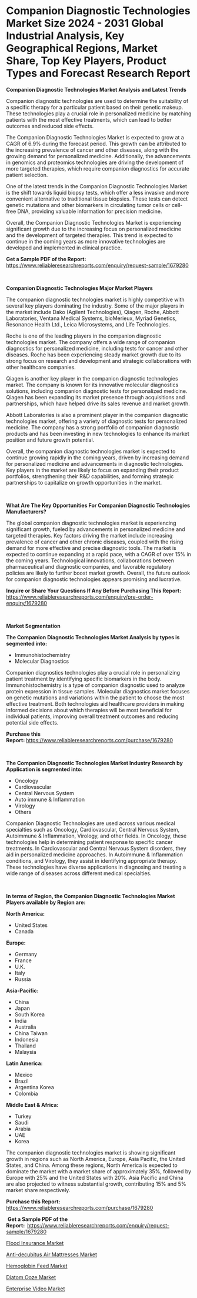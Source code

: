 <p><h1>Companion Diagnostic Technologies Market Size 2024 - 2031 Global Industrial Analysis, Key Geographical Regions, Market Share, Top Key Players, Product Types and Forecast Research Report</h1></p><p><strong>Companion Diagnostic Technologies Market Analysis and Latest Trends</strong></p>
<p><p>Companion diagnostic technologies are used to determine the suitability of a specific therapy for a particular patient based on their genetic makeup. These technologies play a crucial role in personalized medicine by matching patients with the most effective treatments, which can lead to better outcomes and reduced side effects.</p><p>The Companion Diagnostic Technologies Market is expected to grow at a CAGR of 6.9% during the forecast period. This growth can be attributed to the increasing prevalence of cancer and other diseases, along with the growing demand for personalized medicine. Additionally, the advancements in genomics and proteomics technologies are driving the development of more targeted therapies, which require companion diagnostics for accurate patient selection.</p><p>One of the latest trends in the Companion Diagnostic Technologies Market is the shift towards liquid biopsy tests, which offer a less invasive and more convenient alternative to traditional tissue biopsies. These tests can detect genetic mutations and other biomarkers in circulating tumor cells or cell-free DNA, providing valuable information for precision medicine.</p><p>Overall, the Companion Diagnostic Technologies Market is experiencing significant growth due to the increasing focus on personalized medicine and the development of targeted therapies. This trend is expected to continue in the coming years as more innovative technologies are developed and implemented in clinical practice.</p></p>
<p><strong>Get a Sample PDF of the Report:&nbsp;</strong> <a href="https://www.reliableresearchreports.com/enquiry/request-sample/1679280">https://www.reliableresearchreports.com/enquiry/request-sample/1679280</a></p>
<p>&nbsp;</p>
<p><strong>Companion Diagnostic Technologies Major Market Players</strong></p>
<p><p>The companion diagnostic technologies market is highly competitive with several key players dominating the industry. Some of the major players in the market include Dako (Agilent Technologies), Qiagen, Roche, Abbott Laboratories, Ventana Medical Systems, bioMerieux, Myriad Genetics, Resonance Health Ltd., Leica Microsystems, and Life Technologies.</p><p>Roche is one of the leading players in the companion diagnostic technologies market. The company offers a wide range of companion diagnostics for personalized medicine, including tests for cancer and other diseases. Roche has been experiencing steady market growth due to its strong focus on research and development and strategic collaborations with other healthcare companies.</p><p>Qiagen is another key player in the companion diagnostic technologies market. The company is known for its innovative molecular diagnostics solutions, including companion diagnostic tests for personalized medicine. Qiagen has been expanding its market presence through acquisitions and partnerships, which have helped drive its sales revenue and market growth.</p><p>Abbott Laboratories is also a prominent player in the companion diagnostic technologies market, offering a variety of diagnostic tests for personalized medicine. The company has a strong portfolio of companion diagnostic products and has been investing in new technologies to enhance its market position and future growth potential.</p><p>Overall, the companion diagnostic technologies market is expected to continue growing rapidly in the coming years, driven by increasing demand for personalized medicine and advancements in diagnostic technologies. Key players in the market are likely to focus on expanding their product portfolios, strengthening their R&D capabilities, and forming strategic partnerships to capitalize on growth opportunities in the market.</p></p>
<p>&nbsp;</p>
<p><strong>What Are The Key Opportunities For Companion Diagnostic Technologies Manufacturers?</strong></p>
<p><p>The global companion diagnostic technologies market is experiencing significant growth, fueled by advancements in personalized medicine and targeted therapies. Key factors driving the market include increasing prevalence of cancer and other chronic diseases, coupled with the rising demand for more effective and precise diagnostic tools. The market is expected to continue expanding at a rapid pace, with a CAGR of over 15% in the coming years. Technological innovations, collaborations between pharmaceutical and diagnostic companies, and favorable regulatory policies are likely to further boost market growth. Overall, the future outlook for companion diagnostic technologies appears promising and lucrative.</p></p>
<p><strong>Inquire or Share Your Questions If Any Before Purchasing This Report:</strong> <a href="https://www.reliableresearchreports.com/enquiry/pre-order-enquiry/1679280">https://www.reliableresearchreports.com/enquiry/pre-order-enquiry/1679280</a></p>
<p>&nbsp;</p>
<p><strong>Market Segmentation</strong></p>
<p><strong>The Companion Diagnostic Technologies Market Analysis by types is segmented into:</strong></p>
<p><ul><li>Immunohistochemistry</li><li>Molecular Diagnostics</li></ul></p>
<p><p>Companion diagnostics technologies play a crucial role in personalizing patient treatment by identifying specific biomarkers in the body. Immunohistochemistry is a type of companion diagnostic used to analyze protein expression in tissue samples. Molecular diagnostics market focuses on genetic mutations and variations within the patient to choose the most effective treatment. Both technologies aid healthcare providers in making informed decisions about which therapies will be most beneficial for individual patients, improving overall treatment outcomes and reducing potential side effects.</p></p>
<p><strong>Purchase this Report:&nbsp;</strong><a href="https://www.reliableresearchreports.com/purchase/1679280">https://www.reliableresearchreports.com/purchase/1679280</a></p>
<p>&nbsp;</p>
<p><strong>The Companion Diagnostic Technologies Market Industry Research by Application is segmented into:</strong></p>
<p><ul><li>Oncology</li><li>Cardiovascular</li><li>Central Nervous System</li><li>Auto immune & Inflammation</li><li>Virology</li><li>Others</li></ul></p>
<p><p>Companion Diagnostic Technologies are used across various medical specialties such as Oncology, Cardiovascular, Central Nervous System, Autoimmune & Inflammation, Virology, and other fields. In Oncology, these technologies help in determining patient response to specific cancer treatments. In Cardiovascular and Central Nervous System disorders, they aid in personalized medicine approaches. In Autoimmune & Inflammation conditions, and Virology, they assist in identifying appropriate therapy. These technologies have diverse applications in diagnosing and treating a wide range of diseases across different medical specialties.</p></p>
<p>&nbsp;</p>
<p><strong>In terms of Region, the Companion Diagnostic Technologies Market Players available by Region are:</strong></p>
<p>
    <p> <strong> North America: </strong>
        <ul>
            <li>United States</li>
            <li>Canada</li>
        </ul>
        </p> 
    <p> <strong> Europe: </strong>
        <ul>
            <li>Germany</li>
            <li>France</li>
            <li>U.K.</li>
            <li>Italy</li>
            <li>Russia</li>
        </ul>
        </p> 
    <p> <strong> Asia-Pacific: </strong>
        <ul>
            <li>China</li>
            <li>Japan</li>
            <li>South Korea</li>
            <li>India</li>
            <li>Australia</li>
            <li>China Taiwan</li>
            <li>Indonesia</li>
            <li>Thailand</li>
            <li>Malaysia</li>
        </ul>
        </p> 
    <p> <strong> Latin America: </strong>
        <ul>
            <li>Mexico</li>
            <li>Brazil</li>
            <li>Argentina Korea</li>
            <li>Colombia</li>
        </ul>
        </p> 
    <p> <strong> Middle East & Africa: </strong>
        <ul>
            <li>Turkey</li>
            <li>Saudi</li>
            <li>Arabia</li>
            <li>UAE</li>
            <li>Korea</li>
        </ul>
    </p>
    </p>
<p><p>The companion diagnostic technologies market is showing significant growth in regions such as North America, Europe, Asia Pacific, the United States, and China. Among these regions, North America is expected to dominate the market with a market share of approximately 35%, followed by Europe with 25% and the United States with 20%. Asia Pacific and China are also projected to witness substantial growth, contributing 15% and 5% market share respectively.</p></p>
<p><strong>Purchase this Report: </strong><a href="https://www.reliableresearchreports.com/purchase/1679280">https://www.reliableresearchreports.com/purchase/1679280</a></p>
<p>&nbsp;<strong>Get a Sample PDF of the Report:&nbsp;&nbsp;</strong><a href="https://www.reliableresearchreports.com/enquiry/request-sample/1679280">https://www.reliableresearchreports.com/enquiry/request-sample/1679280</a></p>
<p><strong></strong></p>
<p><p><a href="https://medium.com/@zitakuvalis/flood-insurance-market-size-and-market-trends-complete-industry-overview-2024-to-2031-5a4a39505924">Flood Insurance Market</a></p><p><a href="https://issuu.com/reportprime-2/docs/anti-decubitus-air-mattresses-market-size-2030.ppt">Anti-decubitus Air Mattresses Market</a></p><p><a href="https://github.com/elizabethdagraca/Market-Research-Report-List-2/blob/main/hemoglobin-feed-market.md">Hemoglobin Feed Market</a></p><p><a href="https://github.com/santosh758595/Market-Research-Report-List-3/blob/main/diatom-ooze-market.md">Diatom Ooze Market</a></p><p><a href="https://medium.com/@zitakuvalis/enterprise-video-market-size-reveals-the-best-marketing-channels-in-global-industry-81dffeca7475">Enterprise Video Market</a></p></p>